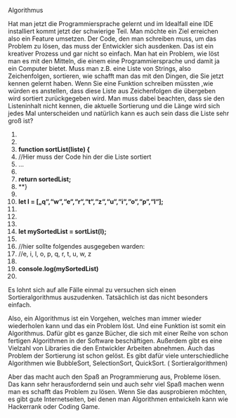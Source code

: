 Algorithmus

Hat man jetzt die Programmiersprache gelernt und im Idealfall eine IDE installiert kommt jetzt der schwierige Teil. Man möchte ein Ziel erreichen also ein Feature umsetzen. Der Code, den man schreiben muss, um das Problem zu lösen, das muss der Entwickler sich ausdenken. Das ist ein kreativer Prozess und gar nicht so einfach. Man hat ein Problem, wie löst man es mit den Mitteln, die einem eine Programmiersprache und damit ja ein Computer bietet. Muss man z.B. eine Liste von Strings, also Zeichenfolgen, sortieren, wie schafft man das mit den Dingen, die Sie jetzt kennen gelernt haben. Wenn Sie eine Funktion schreiben müssten ,wie würden es anstellen, dass diese Liste aus Zeichenfolgen die übergeben wird sortiert zurückgegeben wird. Man muss dabei beachten, dass sie den Listeninhalt nicht kennen, die aktuelle Sortierung und die Länge wird sich jedes Mal unterscheiden und natürlich kann es auch sein dass die Liste sehr groß ist? 

1. 
1. 
1. **function sortList(liste) {**
1. 	//Hier muss der Code hin der die Liste sortiert
1. 	…
1. 
1. 	**return sortedList;**
1. **}	
1. 
1. **let l = [„q“,“w“,“e“,“r“,“t“,“z“,“u“,“i“,“o“,“p“,“l“];**
1. 
1. 
1. 
1. **let mySortedList = sortList(l);**
1. 
1. //hier sollte folgendes ausgegeben warden:
1. //e, i, l, o, p, q, r, t, u, w, z 
1. 
1. **console.log(mySortedList)**
1. 

Es lohnt sich auf alle Fälle einmal zu versuchen sich einen Sortieralgorithmus auszudenken. Tatsächlich ist das nicht besonders einfach. 

Also, ein Algorithmus ist ein Vorgehen, welches man immer wieder wiederholen kann und das ein Problem löst. Und eine Funktion ist somit ein Algorithmus. Dafür gibt es ganze Bücher, die sich mit einer Reihe von schon fertigen Algorithmen in der Software beschäftigen. Außerdem gibt es eine Vielzahl von Libraries die den Entwickler Arbeiten abnehmen. Auch das Problem der Sortierung ist schon gelöst. Es gibt dafür viele unterschiedliche Algorithmen wie BubbleSort, SelectionSort, QuickSort. ( Sortieralgorithmen)

Aber das macht auch den Spaß an Programmierung aus, Probleme lösen. Das kann sehr herausfordernd sein und auch sehr viel Spaß machen wenn man es schafft das Problem zu lösen. Wenn Sie das ausprobieren möchten, es gibt gute Internetseiten, bei denen man Algorithmen entwickeln kann wie Hackerrank oder Coding Game.
